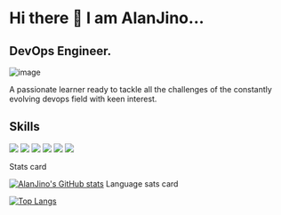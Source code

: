 # Hi there 👋  I am AlanJino...

## DevOps Engineer.

![image](https://media.istockphoto.com/id/1303169188/photo/devops-concept.jpg?s=612x612&w=0&k=20&c=RzgMNp4TqIzpjZddZ4Lqyun9uXg5P1uF586BBIy1Fu8=)

A passionate learner ready to tackle all the challenges of the constantly evolving devops field with keen interest.

<!-- ![image](https://media.istockphoto.com/id/1303169188/photo/devops-concept.jpg?s=612x612&w=0&k=20&c=RzgMNp4TqIzpjZddZ4Lqyun9uXg5P1uF586BBIy1Fu8=) -->

## Skills
  
<img src="https://img.shields.io/badge/Docker-2CA5E0?style=for-the-badge&logo=docker&logoColor=white" /> <img src="https://img.shields.io/badge/Helm-0F1689?style=for-the-badge&logo=Helm&labelColor=0F1689" /> <img src="https://img.shields.io/badge/kubernetes-326ce5.svg?&style=for-the-badge&logo=kubernetes&logoColor=white" /> <img src="https://img.shields.io/badge/Go-00ADD8?style=for-the-badge&logo=go&logoColor=white" /> <img src="https://img.shields.io/badge/Linux-FCC624?style=for-the-badge&logo=linux&logoColor=black" />  <img src="https://img.shields.io/badge/GitHub_Actions-2088FF?style=for-the-badge&logo=github-actions&logoColor=white" /> 

Stats card

[![AlanJino's GitHub stats](https://github-readme-stats.vercel.app/api?username=Alan-Jino)](https://github.com/Alan-Jino/github-readme-stats)
Language sats card

[![Top Langs](https://github-readme-stats.vercel.app/api/top-langs/?username=Alan-Jino)](https://github.com/Alan-Jino/Alan-Jino/edit/main/README.md)
